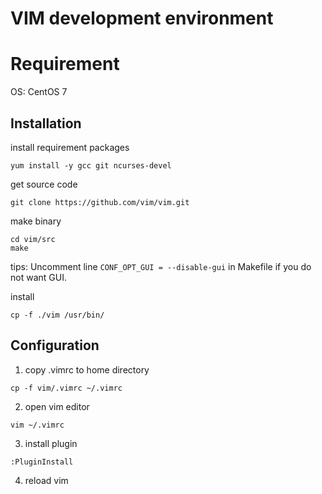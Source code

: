 # VIM development environment

# Requirement

OS: CentOS 7

## Installation

install requirement packages

```
yum install -y gcc git ncurses-devel
```

get source code

```
git clone https://github.com/vim/vim.git
```

make binary

```
cd vim/src
make
```
tips: Uncomment line `CONF_OPT_GUI = --disable-gui` in Makefile if you do not want GUI.

install 
```
cp -f ./vim /usr/bin/
```

## Configuration

1. copy .vimrc to home directory
```
cp -f vim/.vimrc ~/.vimrc
```

2. open vim editor
```
vim ~/.vimrc
```

3. install plugin
```
:PluginInstall
```

4. reload vim
